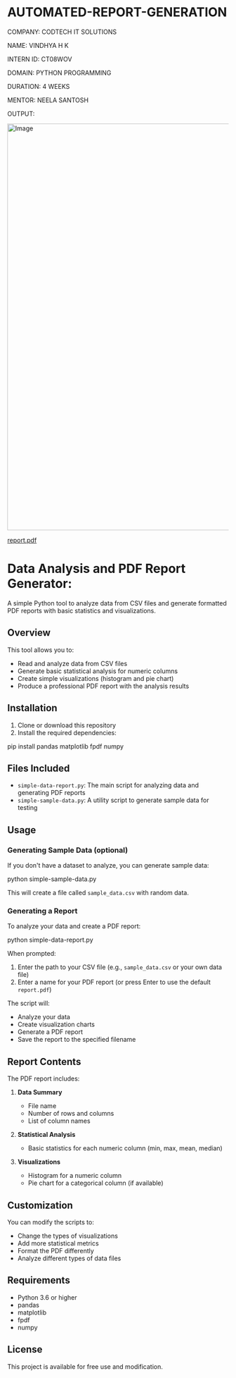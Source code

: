 # AUTOMATED-REPORT-GENERATION

COMPANY: CODTECH IT SOLUTIONS

NAME: VINDHYA H K

INTERN ID: CT08WOV

DOMAIN: PYTHON PROGRAMMING

DURATION: 4 WEEKS

MENTOR: NEELA SANTOSH

OUTPUT: 

<img width="923" alt="Image" src="https://github.com/user-attachments/assets/be080ec2-6d5f-4ade-8c57-aacb4b691adc" />

[report.pdf](https://github.com/user-attachments/files/19039901/report.pdf)


# Data Analysis and PDF Report Generator:

A simple Python tool to analyze data from CSV files and generate formatted PDF reports with basic statistics and visualizations.

## Overview

This tool allows you to:
- Read and analyze data from CSV files
- Generate basic statistical analysis for numeric columns
- Create simple visualizations (histogram and pie chart)
- Produce a professional PDF report with the analysis results

## Installation

1. Clone or download this repository
2. Install the required dependencies:


pip install pandas matplotlib fpdf numpy


## Files Included

- `simple-data-report.py`: The main script for analyzing data and generating PDF reports
- `simple-sample-data.py`: A utility script to generate sample data for testing

## Usage

### Generating Sample Data (optional)

If you don't have a dataset to analyze, you can generate sample data:


python simple-sample-data.py


This will create a file called `sample_data.csv` with random data.

### Generating a Report

To analyze your data and create a PDF report:


python simple-data-report.py


When prompted:
1. Enter the path to your CSV file (e.g., `sample_data.csv` or your own data file)
2. Enter a name for your PDF report (or press Enter to use the default `report.pdf`)

The script will:
- Analyze your data
- Create visualization charts
- Generate a PDF report
- Save the report to the specified filename

## Report Contents

The PDF report includes:

1. **Data Summary**
   - File name
   - Number of rows and columns
   - List of column names

2. **Statistical Analysis**
   - Basic statistics for each numeric column (min, max, mean, median)

3. **Visualizations**
   - Histogram for a numeric column
   - Pie chart for a categorical column (if available)

## Customization

You can modify the scripts to:
- Change the types of visualizations
- Add more statistical metrics
- Format the PDF differently
- Analyze different types of data files

## Requirements

- Python 3.6 or higher
- pandas
- matplotlib
- fpdf
- numpy

## License

This project is available for free use and modification.
